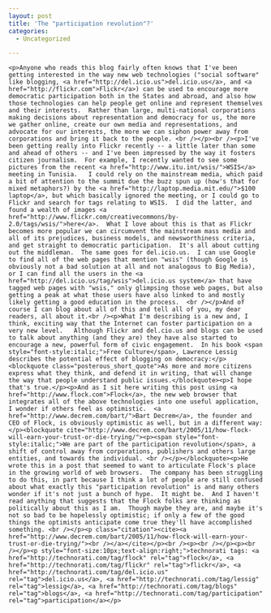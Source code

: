 ```yaml
---
layout: post
title: 'The "participation revolution"?'
categories:
  - Uncategorized

---
```



    <p>Anyone who reads this blog fairly often knows that I've been getting interested in the way new web technologies ("social software" like blogging, <a href="http://del.icio.us">del.icio.us</a>, and <a href="http://flickr.com">Flickr</a>) can be used to encourage more democratic participation both in the States and abroad, and also how those technologies can help people get online and represent themselves and their interests.  Rather than large, multi-national corporations making decisions about representation and democracy for us, the more we gather online, create our own media and representations, and advocate for our interests, the more we can siphon power away from corporations and bring it back to the people. <br /></p><br /><p>I've been getting really into Flickr recently -- a little later than some and ahead of others -- and I've been impressed by the way it fosters citizen journalism.  For example, I recently wanted to see some pictures from the recent <a href="http://www.itu.int/wsis/">WSIS</a> meeting in Tunisia.   I could rely on the mainstream media, which paid a bit of attention to the summit due the buzz spun up (how's that for mixed metaphors?) by the <a href="http://laptop.media.mit.edu/">$100 laptop</a>, but which basically ignored the meeting, or I could go to Flickr and search for tags relating to WSIS.  I did the latter, and found a wealth of images <a href="http://www.flickr.com/creativecommons/by-2.0/tags/wsis/">here</a>.  What I love about this is that as Flickr becomes more popular we can circumvent the mainstream mass media and all of its prejudices, business models, and newsworthiness criteria, and get straight to democratic participation.  It's all about cutting out the middleman.  The same goes for del.icio.us.  I can use Google to find all of the web pages that mention "wsis" (though Google is obviously not a bad solution at all and not analogous to Big Media), or I can find all the users in the <a href="http://del.icio.us/tag/wsis">del.icio.us system</a> that have tagged web pages with "wsis," only glimpsing those web pages, but also getting a peak at what those users have also linked to and mostly likely getting a good education in the process.  <br /></p>And of course I can blog about all of this and tell all of you, my dear readers, all about it.<br /><p>What I'm describing is a new and, I think, exciting way that the Internet can foster participation on a very new level.   Although Flickr and del.cio.us and blogs can be used to talk about anything (and they are) they have also started to encourage a new, powerful form of civic engagement.  In his book <span style="font-style:italic;">Free Culture</span>, Lawrence Lessig describes the potential effect of blogging on democracy:</p><blockquote class="posterous_short_quote">As more and more citizens express what they think, and defend it in writing, that will change the way that people understand public issues.</blockquote><p>I hope that's true.</p><p>And as I sit here writing this post using <a href="http://www.flock.com">Flock</a>, the new web browser that integrates all of the above technologies into one useful application, I wonder if others feel as optimistic.  <a href="http://www.decrem.com/bart/">Bart Decrem</a>, the founder and CEO of Flock, is obviously optimistic as well, but in a different way:</p><blockquote cite="http://www.decrem.com/bart/2005/11/how-flock-will-earn-your-trust-or-die-trying/"><p><span style="font-style:italic;">We are part of the participation revolution</span>, a shift of control away from corporations, publishers and others large entities, and towards the individual. <br /></p></blockquote><p>He wrote this in a post that seemed to want to articulate Flock's place in the growing world of web browsers.  The company has been struggling to do this, in part because I think a lot of people are still confused about what exactly this "participation revolution" is and many others wonder if it's not just a bunch of hype.  It might be.  And I haven't read anything that suggests that the Flock folks are thinking as politically about this as I am.  Though maybe they are, and maybe it's not so bad to be hopelessly optimistic; if only a few of the good things the optimists anticipate come true they'll have accomplished something. <br /></p><p class="citation"><cite><a href="http://www.decrem.com/bart/2005/11/how-flock-will-earn-your-trust-or-die-trying/"><br /></a></cite></p><br /><p><br /></p><p><br /></p><p style="font-size:10px;text-align:right;">technorati tags: <a href="http://technorati.com/tag/flock" rel="tag">flock</a>, <a href="http://technorati.com/tag/flickr" rel="tag">flickr</a>, <a href="http://technorati.com/tag/del.icio.us" rel="tag">del.icio.us</a>, <a href="http://technorati.com/tag/lessig" rel="tag">lessig</a>, <a href="http://technorati.com/tag/blogs" rel="tag">blogs</a>, <a href="http://technorati.com/tag/participation" rel="tag">participation</a></p>
  

